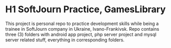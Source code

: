# H1 SoftJourn Practice, GamesLibrary
This project is personal repo to practice development skills while being a trainee in SoftJourn company in Ukraine, Ivano-Frankivsk.
Repo contains three (3) folders with android app project, php server project and mysql server related stuff, everything in corresponding folders.
